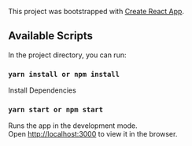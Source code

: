 This project was bootstrapped with [Create React App](https://github.com/facebook/create-react-app).

## Available Scripts

In the project directory, you can run:

### `yarn install or npm install`

Install Dependencies

### `yarn start or npm start`

Runs the app in the development mode.<br />
Open [http://localhost:3000](http://localhost:3000) to view it in the browser.

